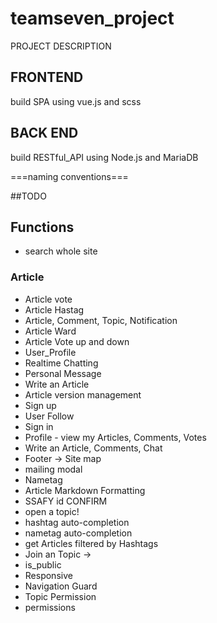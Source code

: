 # teamseven_project
PROJECT DESCRIPTION

## FRONTEND

build SPA using vue.js and scss

## BACK END
build RESTful_API using Node.js and MariaDB

===naming conventions===

##TODO


## Functions

- search whole site
### Article
- Article vote
- Article Hastag
- Article, Comment, Topic, Notification
- Article Ward
- Article Vote up and down
- User_Profile
- Realtime Chatting
- Personal Message
- Write an Article
- Article version management
- Sign up
- User Follow
- Sign in
- Profile - view my Articles, Comments, Votes
- Write an Article, Comments, Chat
- Footer -> Site map
- mailing modal
- Nametag
- Article Markdown Formatting
- SSAFY id CONFIRM
- open a topic!
- hashtag auto-completion
- nametag auto-completion
- get Articles filtered by Hashtags
- Join an Topic -> 
- is_public
- Responsive
- Navigation Guard
- Topic Permission
- permissions

